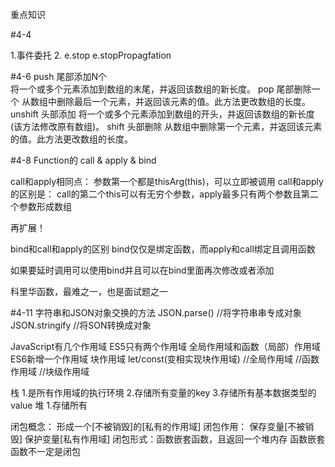 重点知识

#4-4  

1.事件委托
2.
e.stop
e.stopPropagfation

#4-6
push  尾部添加N个  
将一个或多个元素添加到数组的末尾，并返回该数组的新长度。
pop  尾部删除一个
从数组中删除最后一个元素，并返回该元素的值。此方法更改数组的长度。
unshift 头部添加
将一个或多个元素添加到数组的开头，并返回该数组的新长度(该方法修改原有数组)。
shift  头部删除
从数组中删除第一个元素，并返回该元素的值。此方法更改数组的长度。

#4-8
Function的 call & apply & bind

call和apply相同点：
参数第一个都是thisArg(this)，可以立即被调用
call和apply的区别是：
call的第二个this可以有无穷个参数，apply最多只有两个参数且第二个参数形成数组

再扩展！

bind和call和apply的区别
bind仅仅是绑定函数，而apply和call绑定且调用函数

如果要延时调用可以使用bind并且可以在bind里面再次修改或者添加

科里华函数，最难之一，也是面试题之一


#4-11
字符串和JSON对象交换的方法
JSON.parse()  //将字符串串专成对象
JSON.stringify  //将SON转换成对象

JavaScript有几个作用域
ES5只有两个作用域  全局作用域和函数（局部）作用域
ES6新增一个作用域  块作用域  let/const(变相实现块作用域)
//全局作用域
//函数作用域
//块级作用域

栈
1.是所有作用域的执行环境
2.存储所有变量的key
3.存储所有基本数据类型的value
堆
1.存储所有

闭包概念：
形成一个[不被销毁]的[私有的作用域]
闭包作用：
保存变量[不被销毁]  保护变量[私有作用域]
闭包形式：函数嵌套函数，且返回一个堆内存
函数嵌套函数不一定是闭包



